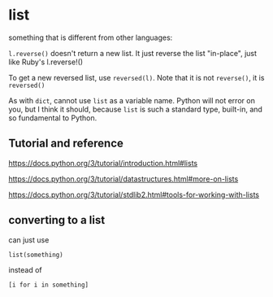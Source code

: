 # list

something that is different from other languages:

`l.reverse()` doesn't return a new list.  It just reverse the list "in-place", just like Ruby's l.reverse!()

To get a new reversed list, use `reversed(l)`.  Note that it is not `reverse()`, it is `reversed()`

As with `dict`, cannot use `list` as a variable name.  Python will not error on you, but I think it should, because `list` is such a standard type, built-in, and so fundamental to Python.


## Tutorial and reference

https://docs.python.org/3/tutorial/introduction.html#lists

https://docs.python.org/3/tutorial/datastructures.html#more-on-lists

https://docs.python.org/3/tutorial/stdlib2.html#tools-for-working-with-lists



## converting to a list

can just use

    list(something)

instead of

    [i for i in something]
